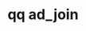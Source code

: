 ---
category: ad
command: ad_join
optional_options:
- alternate:
  - --domain
  help: Fully-qualified name of Active Directory Domain
  name: -d
  required: true
- alternate:
  - --username
  help: Domain user to perform the operation, e.g., Administrator
  name: -u
  required: true
- alternate:
  - --password
  help: Domain password (insecure, visible via ps)
  name: -p
  required: false
- alternate: []
  help: NetBIOS name of the domain. By default, the first part of the domain name
    is used.
  name: --domain-netbios
  required: false
- alternate:
  - --ou
  help: Organizational Unit to join to
  name: -o
  required: false
- alternate: []
  help: Disallows the cluster from using trusted domains for user information. Disabling
    may prevent the cluster from finding all relevant user and group membership data
    for authenticated users.
  name: --disable-search-trusted-domains
  required: false
- alternate: []
  help: Use AD POSIX attributes.
  name: --use-ad-posix-attributes
  required: false
- alternate: []
  help: When using LDAP POSIX extensions, query using this base DN
  name: --base-dn
  required: false
permalink: /qq-cli-command-guide/ad/ad_join.html
positional_options: []
sidebar: qq_cli_command_reference_sidebar
summary: This section explains how to use the <code>qq ad_join</code> command.
synopsis: Join an Active Directory Domain
title: qq ad_join
usage: qq ad_join [-h] -d DOMAIN -u USERNAME [-p PASSWORD] [--domain-netbios DOMAIN_NETBIOS]
  [-o OU] [--disable-search-trusted-domains] [--use-ad-posix-attributes] [--base-dn
  BASE_DN]
zendesk_source: qq CLI Command Guide

---